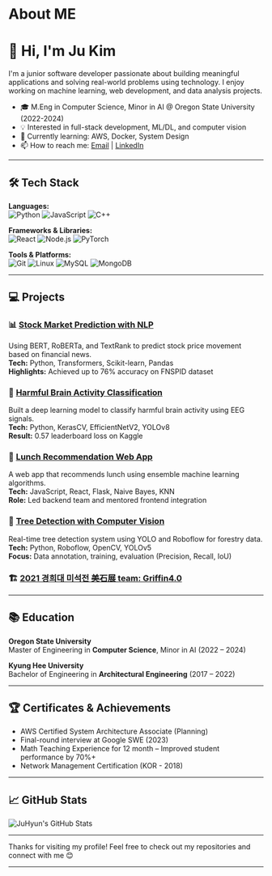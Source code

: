 # About ME
# 👋 Hi, I'm Ju Kim

I'm a junior software developer passionate about building meaningful applications and solving real-world problems using technology. I enjoy working on machine learning, web development, and data analysis projects.  

- 🎓 M.Eng in Computer Science, Minor in AI @ Oregon State University (2022-2024)  
- 💡 Interested in full-stack development, ML/DL, and computer vision  
- 🌱 Currently learning: AWS, Docker, System Design  
- 📫 How to reach me: [Email](mailto:kim.juhyun928@gmail.com) | [LinkedIn](https://linkedin.com/in/ju-h-kim) 

---

## 🛠️ Tech Stack

**Languages:**  
![Python](https://img.shields.io/badge/Python-3776AB?style=flat&logo=python&logoColor=white)
![JavaScript](https://img.shields.io/badge/JavaScript-F7DF1E?style=flat&logo=javascript&logoColor=black)
![C++](https://img.shields.io/badge/C++-00599C?style=flat&logo=c%2B%2B&logoColor=white)

**Frameworks & Libraries:**  
![React](https://img.shields.io/badge/React-20232A?style=flat&logo=react&logoColor=61DAFB)
![Node.js](https://img.shields.io/badge/Node.js-339933?style=flat&logo=nodedotjs&logoColor=white)
![PyTorch](https://img.shields.io/badge/PyTorch-EE4C2C?style=flat&logo=pytorch&logoColor=white)

**Tools & Platforms:**  
![Git](https://img.shields.io/badge/Git-F05032?style=flat&logo=git&logoColor=white)
![Linux](https://img.shields.io/badge/Linux-FCC624?style=flat&logo=linux&logoColor=black)
![MySQL](https://img.shields.io/badge/MySQL-4479A1?style=flat&logo=mysql&logoColor=white)
![MongoDB](https://img.shields.io/badge/MongoDB-47A248?style=flat&logo=mongodb&logoColor=white)

---

## 💻 Projects

### 📊 [Stock Market Prediction with NLP](https://github.com/yourname/stock-nlp)
Using BERT, RoBERTa, and TextRank to predict stock price movement based on financial news.  
**Tech:** Python, Transformers, Scikit-learn, Pandas  
**Highlights:** Achieved up to 76% accuracy on FNSPID dataset



### 🧠 [Harmful Brain Activity Classification](https://github.com/yourname/eeg-classifier)
Built a deep learning model to classify harmful brain activity using EEG signals.  
**Tech:** Python, KerasCV, EfficientNetV2, YOLOv8  
**Result:** 0.57 leaderboard loss on Kaggle



### 🍱 [Lunch Recommendation Web App](https://github.com/yourname/lunch-recommender)
A web app that recommends lunch using ensemble machine learning algorithms.  
**Tech:** JavaScript, React, Flask, Naive Bayes, KNN  
**Role:** Led backend team and mentored frontend integration



### 🌲 [Tree Detection with Computer Vision](https://github.com/yourname/tree-detection)
Real-time tree detection system using YOLO and Roboflow for forestry data.  
**Tech:** Python, Roboflow, OpenCV, YOLOv5  
**Focus:** Data annotation, training, evaluation (Precision, Recall, IoU)



### 🏗️ [2021 경희대 미석전 美石展 team: Griffin4.0](https://khuae.modoo.at/?link=d6rtc2qw)

---

## 📚 Education

**Oregon State University**  
Master of Engineering in **Computer Science**, Minor in AI (2022 – 2024)

**Kyung Hee University**  
Bachelor of Engineering in **Architectural Engineering** (2017 – 2022)

---

## 🏆 Certificates & Achievements

- AWS Certified System Architecture Associate (Planning)
- Final-round interview at Google SWE (2023)
- Math Teaching Experience for 12 month – Improved student performance by 70%+
- Network Management Certification (KOR - 2018)

---

## 📈 GitHub Stats

![JuHyun's GitHub Stats](https://github-readme-stats.vercel.app/api?username=yourusername&show_icons=true&theme=default)

---

Thanks for visiting my profile! Feel free to check out my repositories and connect with me 😊


-------

